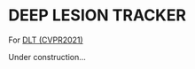 # DEEP LESION TRACKER

For [DLT (CVPR2021)](https://arxiv.org/abs/2012.04872)  

Under construction...

